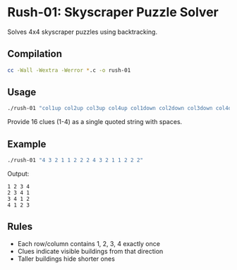 # Rush-01: Skyscraper Puzzle Solver

Solves 4x4 skyscraper puzzles using backtracking.

## Compilation

```bash
cc -Wall -Wextra -Werror *.c -o rush-01
```

## Usage

```bash
./rush-01 "col1up col2up col3up col4up col1down col2down col3down col4down rowleft1 rowleft2 rowleft3 rowleft4 rowright1 rowright2 rowright3 rowright4"
```

Provide 16 clues (1-4) as a single quoted string with spaces.

## Example

```bash
./rush-01 "4 3 2 1 1 2 2 2 4 3 2 1 1 2 2 2"
```

Output:
```
1 2 3 4
2 3 4 1
3 4 1 2
4 1 2 3
```

## Rules

- Each row/column contains 1, 2, 3, 4 exactly once
- Clues indicate visible buildings from that direction
- Taller buildings hide shorter ones
